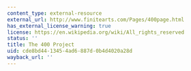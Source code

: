 ```yaml
---
content_type: external-resource
external_url: http://www.finitearts.com/Pages/400page.html
has_external_license_warning: true
license: https://en.wikipedia.org/wiki/All_rights_reserved
status: ''
title: The 400 Project
uid: cde8bd44-1345-4ad6-887d-0b4d4020a28d
wayback_url: ''
---
```

